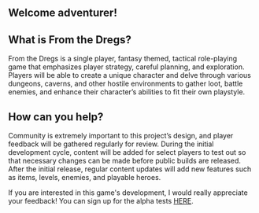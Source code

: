 ## Welcome adventurer!


## What is From the Dregs?
From the Dregs is a single player, fantasy themed, tactical role-playing game that emphasizes player strategy, careful planning, and exploration. Players will be able to create a unique character and delve through various dungeons, caverns, and other hostile environments to gather loot, battle enemies, and enhance their character’s abilities to fit their own playstyle.

## How can you help?
Community is extremely important to this project’s design, and player feedback will be gathered regularly for review. During the initial development cycle, content will be added for select players to test out so that necessary changes can be made before public builds are released. After the initial release, regular content updates will add new features such as items, levels, enemies, and playable heroes.

If you are interested in this game's development, I would really appreciate your feedback! You can sign up for the alpha tests [HERE](https://forms.gle/LPgms8RwYXV1bhd6A).
